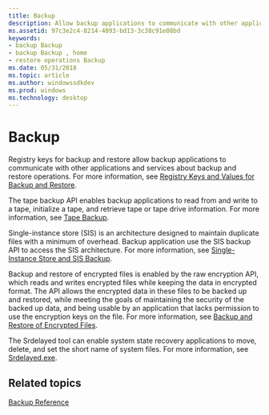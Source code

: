 ```yaml
---
title: Backup
description: Allow backup applications to communicate with other applications and services about backup and restore operations. Perform tape backup, initialize tape, and retrieve tape drive information. Maintain duplicate files with single-instance store (SIS).
ms.assetid: 97c3e2c4-8214-4093-bd13-3c38c91e08bd
keywords:
- backup Backup
- backup Backup , home
- restore operations Backup
ms.date: 05/31/2018
ms.topic: article
ms.author: windowssdkdev
ms.prod: windows
ms.technology: desktop
---
```


# Backup

Registry keys for backup and restore allow backup applications to communicate with other applications and services about backup and restore operations. For more information, see [Registry Keys and Values for Backup and Restore](registry-keys-for-backup-and-restore.md).

The tape backup API enables backup applications to read from and write to a tape, initialize a tape, and retrieve tape or tape drive information. For more information, see [Tape Backup](tape-backup.md).

Single-instance store (SIS) is an architecture designed to maintain duplicate files with a minimum of overhead. Backup application use the SIS backup API to access the SIS architecture. For more information, see [Single-Instance Store and SIS Backup](single-instance-store-and-sis-backup.md).

Backup and restore of encrypted files is enabled by the raw encryption API, which reads and writes encrypted files while keeping the data in encrypted format. The API allows the encrypted data in these files to be backed up and restored, while meeting the goals of maintaining the security of the backed up data, and being usable by an application that lacks permission to use the encryption keys on the file. For more information, see [Backup and Restore of Encrypted Files](https://msdn.microsoft.com/library/windows/desktop/aa363783).

The Srdelayed tool can enable system state recovery applications to move, delete, and set the short name of system files. For more information, see [Srdelayed.exe](srdelayed-exe.md).

## Related topics

<dl> <dt>

[Backup Reference](backup-reference.md)
</dt> </dl>

 

 




